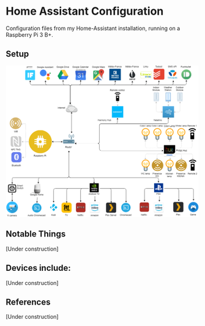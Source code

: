 # Home Assistant Configuration

Configuration files from my Home-Assistant installation, running on a Raspberry Pi 3 B+.

## Setup
![Image description](https://github.com/abdel-elbel/homeassistant-config/raw/master/www/images/diagram.png)

## Notable Things
[Under construction]

## Devices include:
[Under construction]

## References
[Under construction]
